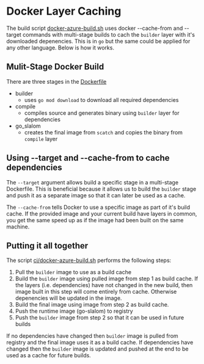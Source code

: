 # Docker Layer Caching

The build script [docker-azure-build.sh](../ci/docker-azure-build.sh) uses docker --cache-from and --target commands with multi-stage builds to cach the `builder` layer with it's downloaded depenencies. This is in `go` but the same could be applied for any other language. Below is how it works.

## Mulit-Stage Docker Build

There are three stages in the [Dockerfile](../Dockerfile)

- builder
  - uses `go mod download` to download all required dependencies
- compile
  - compiles source and generates binary using `builder` layer for dependencies
- go_slalom
  - creates the final image from `scatch` and copies the binary from `compile` layer

## Using --target and --cache-from to cache dependencies

The `--target` argument allows build a specific stage in a multi-stage Dockerfile. This is beneficial
because it allows us to build the `builder` stage and push it as a separate image so that it can later
be used as a cache.

The `--cache-from` tells Docker to use a specific image as part of it's build cache. If the provided image and your current build have layers in common, you get the same speed up as if the image had been built on the same machine.

## Putting it all together

The script [ci/docker-azure-build.sh](ci/docker-azure-build.sh) performs the following steps:

1. Pull the `builder` image to use as a build cache
2. Build the `builder` image using pulled image from step 1 as build cache. If the layers (i.e. dependencies) have not changed in the new build, then image built in this step will come entirely from cache. Otherwise depenencies will be updated in the image.
3. Build the final image using image from step 2 as build cache.
4. Push the runtime image (go-slalom) to registry
5. Push the `builder` image from step 2 so that it can be used in future builds

If no dependencies have changed then `builder` image is pulled from registry and the final image uses it as a build cache. If dependencies have changed then the `builder` image is updated and pushed at the end to be used as a cache for future builds.

